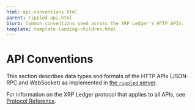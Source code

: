 ```yaml
---
html: api-conventions.html
parent: rippled-api.html
blurb: Common conventions used across the XRP Ledger's HTTP APIs.
template: template-landing-children.html
---
```

# API Conventions

This section describes data types and formats of the HTTP APIs (JSON-RPC and WebSocket) as implemented in [the `rippled` server](the-rippled-server.html).

For information on the XRP Ledger protocol that applies to all APIs, see [Protocol Reference](protocol-reference.html).
